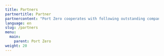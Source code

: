 ```yaml
---
title: Partners
partnertitle: Partner
partnercontent: "Port Zero cooperates with following outstanding companies:"
language: en
slug: /partners
menu:
  main:
    parent: Port Zero
weight: 20
---
```



